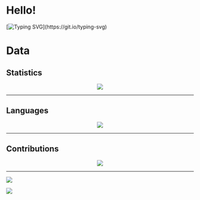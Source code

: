# Hello!
[![Typing SVG](https://readme-typing-svg.herokuapp.com?font=Ubuntu+Mono&color=%23AAF71F&size=50&center=true&vCenter=true&width=1700&height=150&lines=printf(%22Hello%2C+%25s!%22%2C+your_name);%24my_name+%3D+'marufura';echo+'Nice+to+meet+you!';System.out.println(%22My+profile%22);std%3A%3Acout+%3C%3C+%22I+am+a+university+student+in+Japan.%22+%3C%3C+std%3A%3Aendl;console.log(%22I'm+majoring+in+Software+Engineering%22);SELECT+my_fav+FROM+me;my_fav+%3D+%5B'Traveling'%2C+'Camping'%2C+'Gaming'%5D;%3Cp%3EThank+you+for+visiting!%3C%2Fp%3E;jmp+start)](https://git.io/typing-svg)


<!-- <a href="https://github.com/anuraghazra/github-readme-stats">
    <img align="left" src="https://github-readme-stats.vercel.app/api?username=marufura&count_private=true&show_icons=true&theme=dracula" />
</a>
<a href="https://github.com/anuraghazra/github-readme-stats">
    <img align="left" src="https://github-readme-stats.vercel.app/api/top-langs/?username=marufura&layout=compact&theme=dracula" />
</a> -->

# Data
## Statistics
<div align="center">
    <a href="https://github.com/anuraghazra/github-readme-stats">
        <img src="https://github-readme-stats.vercel.app/api?username=marufura&count_private=true&show_icons=true&theme=dracula" />
    </a>
</div>

---
## Languages
<div align="center">
    <a href="https://github.com/anuraghazra/github-readme-stats">
        <img src="https://github-readme-stats.vercel.app/api/top-langs/?username=marufura&layout=compact&theme=dracula" />
    </a>
</div>

---
## Contributions
<div align="center">
<a href="https://github-profile-summary-cards.vercel.app">
    <img src="https://github-profile-summary-cards.vercel.app/api/cards/profile-details?username=marufura&theme=dracula" />
</a>
</div>

---
<a href="https://twitter.com/_marufura_"><img src="https://img.shields.io/twitter/follow/_marufura_?label=Twitter"></img></a>

<a href="https://www.linkedin.com/in/悠宇-高井-3b114b227/"><img src="https://img.shields.io/badge/LinkedIn-0077B5?style=for-the-badge&logo=linkedin&logoColor=white"></img></a>